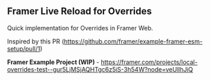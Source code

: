 ## Framer Live Reload for Overrides

Quick implementation for Overrides in Framer Web.

Inspired by this PR (https://github.com/framer/example-framer-esm-setup/pull/1)

**Framer Example Project (WIP)** - https://framer.com/projects/local-overrides-test--gur5LjMSjAQHTgc6z5iS-3h54W?node=veUllhJiQ
